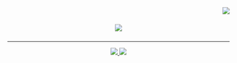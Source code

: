 <img align="right" src="https://visitor-badge.laobi.icu/badge?page_id=BetoC2.BetoC2" />

<h1 align="center">
    <img src="https://readme-typing-svg.herokuapp.com/?font=Righteous&size=35&center=true&vCenter=true&width=500&height=70&duration=4000&lines=Hi+There!+👋;+I'm+Alberto!;" />
</h1>

<h3> </h3>

---

<div align="center"> 
  <a href="https://www.linkedin.com/in/alberto-renteria-a252412b9" target="_blank">
    <img src="https://img.shields.io/badge/LinkedIn-0077B5?style=for-the-badge&logo=linkedin&logoColor=white" target="_blank" />
  </a>
  <a href="" target="_blank">
     <img src="https://img.shields.io/badge/Portfolio-FF5722?style=for-the-badge&logo=google-chrome&logoColor=white" target="_blank" />
  </a>
</div>
